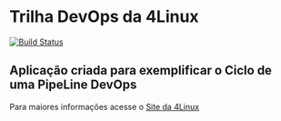 # Trilha DevOps da 4Linux

<!-- Altere a Flag abaixo com sua URL do Travis -->
[![Build Status](https://travis-ci.com/AngeloJohnny/DevOpsLab-HelloWorld.svg?branch=master)](https://travis-ci.com/AngeloJohnny/DevOpsLab-HelloWorld)

## Aplicação criada para exemplificar o Ciclo de uma PipeLine DevOps


Para maiores informações acesse o [Site da 4Linux](https://www.4linux.com.br/cursos/devops)
